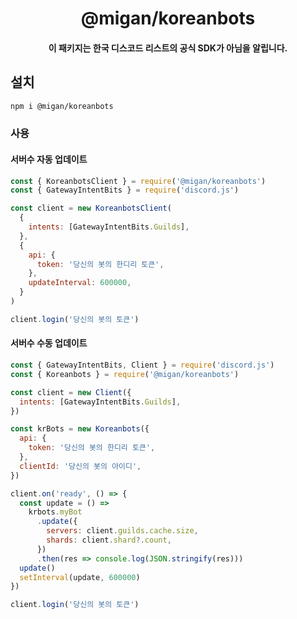 # <h1 style="text-align: center;">@migan/koreanbots</h1>

<h4 style="text-align: center;">이 패키지는 한국 디스코드 리스트의 공식 SDK가 아님을 알립니다.</h4>

## 설치

```sh
npm i @migan/koreanbots
```

### 사용

#### 서버수 자동 업데이트

```js
const { KoreanbotsClient } = require('@migan/koreanbots')
const { GatewayIntentBits } = require('discord.js')

const client = new KoreanbotsClient(
  {
    intents: [GatewayIntentBits.Guilds],
  },
  {
    api: {
      token: '당신의 봇의 한디리 토큰',
    },
    updateInterval: 600000,
  }
)

client.login('당신의 봇의 토큰')
```

#### 서버수 수동 업데이트

```js
const { GatewayIntentBits, Client } = require('discord.js')
const { Koreanbots } = require('@migan/koreanbots')

const client = new Client({
  intents: [GatewayIntentBits.Guilds],
})

const krBots = new Koreanbots({
  api: {
    token: '당신의 봇의 한디리 토큰',
  },
  clientId: '당신의 봇의 아이디',
})

client.on('ready', () => {
  const update = () =>
    krbots.myBot
      .update({
        servers: client.guilds.cache.size,
        shards: client.shard?.count,
      })
      .then(res => console.log(JSON.stringify(res)))
  update()
  setInterval(update, 600000)
})

client.login('당신의 봇의 토큰')
```

